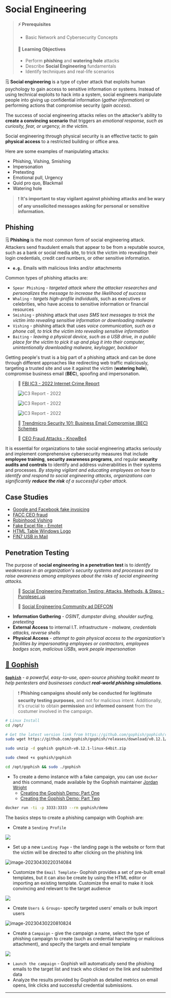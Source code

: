 # Social Engineering

> #### ⚡ Prerequisites
>
> * Basic Network and Cybersecurity Concepts
>
> #### 📕 Learning Objectives
>
> * Perform **phishing** and **watering hole** attacks
> * Describe **Social Engineering** fundamentals
> * Identify techniques and real-life scenarios

🗒️ **Social engineering** is a type of cyber attack that exploits human psychology to gain access to sensitive information or systems. Instead of using technical exploits to hack into a system, social engineers manipulate people into giving up confidential information (*gather information*) or performing actions that compromise security (*gain access*).

The success of social engineering attacks relies on the attacker's ability to **create a convincing scenario** that triggers an *emotional response, such as curiosity, fear, or urgency, in the victim*.

Social engineering through physical security is an effective tactic to gain **physical access** to a restricted building or office area.

Here are some examples of manipulating attacks:

- Phishing, Vishing, Smishing
- Impersonation
- Pretexting
- Emotional pull, Urgency
- Quid pro quo, Blackmail
- Watering hole

> ❗ **It's important to stay vigilant against phishing attacks and be wary of any unsolicited messages asking for personal or sensitive information.**

## Phishing

🗒️ **Phishing** is the most common form of social engineering attack. Attackers send fraudulent emails that appear to be from a reputable source, such as a bank or social media site, to trick the victim into revealing their login credentials, credit card numbers, or other sensitive information.

- **`e.g.`** Emails with malicious links and/or attachments

Common types of phishing attacks are:

- `Spear Phishing` - *targeted attack where the attacker researches and personalizes the message to increase the likelihood of success*
- `Whaling` - *targets high-profile individuals*, such as executives or celebrities, who have access to sensitive information or financial resources
- `Smishing` - phishing attack that *uses SMS text messages to trick the victim into revealing sensitive information or downloading malware*
- `Vishing` - phishing attack that uses *voice communication, such as a phone call, to trick the victim into revealing sensitive information*
- `Baiting` - *leaving a physical device, such as a USB drive, in a public place for the victim to pick it up and plug it into their computer, unintentionally downloading malware, keylogger, backdoor*

Getting people's trust is a big part of a phishing attack and can be done through different approaches like redirecting web traffic maliciously, targeting a trusted site and use it against the victim (**watering hole**), compromise business email (**BEC**), spoofing and impersonation.



> 📌 [FBI IC3 - 2022 Internet Crime Report](https://www.ic3.gov/Media/PDF/AnnualReport/2022_IC3Report.pdf)
>
> ![IC3 Report - 2022](.gitbook/assets/image-20230430173841740.png)
>
> ![IC3 Report - 2022](.gitbook/assets/image-20230430173938810.png)
>
> ![IC3 Report - 2022](.gitbook/assets/image-20230430174159761.png)
>
> 📌 [Trendmicro Security 101: Business Email Compromise (BEC) Schemes](https://www.trendmicro.com/vinfo/fr/security/news/cybercrime-and-digital-threats/business-email-compromise-bec-schemes)
>
> 📌 [CEO Fraud Attacks - KnowBe4](https://www.knowbe4.com/ceo-fraud)

It is essential for organizations to take social engineering attacks seriously and implement comprehensive cybersecurity measures that include **employee training**, **security awareness programs**, and regular **security audits and controls** to identify and address vulnerabilities in their systems and processes. *By staying vigilant and educating employees on how to identify and respond to social engineering attacks, organizations can significantly **reduce the risk** of a successful cyber attack.*

## Case Studies

- [Google and Facebook fake invoicing](https://www.trendmicro.com/vinfo/fr/security/news/cybercrime-and-digital-threats/google-and-facebook-fraudster-pleads-guilty-to-100-million-scam)
- [FACC CEO fraud](https://www.trendmicro.com/vinfo/pl/security/news/cybercrime-and-digital-threats/austrian-aeronautics-company-loses-42m-to-bec-scam)
- [Robinhood Vishing](https://www.bleepingcomputer.com/news/security/robinhood-discloses-data-breach-impacting-7-million-customers/)
- [Fake Excel file - Emotet](https://unit42.paloaltonetworks.com/new-emotet-infection-method/)
- [HTML Table Windows Logo](https://www.microsoft.com/en-us/security/blog/2021/08/18/trend-spotting-email-techniques-how-modern-phishing-emails-hide-in-plain-sight/)
- [FIN7 USB in Mail](https://www.bleepingcomputer.com/news/security/fbi-hackers-use-badusb-to-target-defense-firms-with-ransomware/)

## Penetration Testing

The purpose of **social engineering in a penetration test** is to *identify weaknesses in an organization's security systems and processes and to raise awareness among employees about the risks of social engineering attacks.*

> 📌 [Social Engineering Penetration Testing: Attacks, Methods, & Steps - Purplesec.us](https://purplesec.us/social-engineering-penetration-testing/)
>
> 📌 [Social Engineering Community ad DEFCON](https://www.se.community/)

- **Information Gathering** - *OSINT, dumpster diving, shoulder surfing, pretexting*
- **External Access** to internal I.T. infrastructure - *malware, credentials attacks, reverse shells*
- **Physical Access** - *attempt to gain physical access to the organization's facilities by impersonating employees or contractors, employees badges scan, malicious USBs, work people impersonation*

## [🔬 Gophish](https://getgophish.com/)

[**`Gophish`**](https://github.com/gophish/gophish) -  *a powerful, easy-to-use, open-source phishing toolkit meant to help pentesters and businesses conduct **real-world phishing simulations**.*

> ❗ **Phishing campaigns should only be conducted for legitimate security testing purposes**, and not for malicious intent. Additionally, it's crucial to obtain **permission** and **informed consent** from the costumer involved in the campaign.

```bash
# Linux Install
cd /opt/

# Get the latest version link from https://github.com/gophish/gophish/releases/
sudo wget https://github.com/gophish/gophish/releases/download/v0.12.1/gophish-v0.12.1-linux-64bit.zip

sudo unzip -d gophish gophish-v0.12.1-linux-64bit.zip

sudo chmod +x gophish/gophish

cd /opt/gophish && sudo ./gophish
```

- To create a demo instance with a fake campaign, you can use `docker` and this command, made available by the Gophish maintainer [Jordan Wright](https://github.com/jordan-wright)
  - [Creating the Gophish Demo: Part One](https://getgophish.com/blog/post/2019-01-04-creating-the-gophish-demo-part-one/)
  - [Creating the Gophish Demo: Part Two](https://getgophish.com/blog/post/2019-01-11-creating-the-gophish-demo-part-two/)

```bash
docker run -ti -p 3333:3333 --rm gophish/demo
```

The basics steps to create a phishing campaign with Gophish are:

- Create a `Sending Profile`

![](.gitbook/assets/image-20230430215816312.png)

- Set up a new `Landing Page` - the landing page is the website or form that the victim will be directed to after clicking on the phishing link

![image-20230430220314084](.gitbook/assets/image-20230430220314084.png)

- Customize the `Email Template`- Gophish provides a set of pre-built email templates, but it can also be create by using the HTML editor or importing an existing template. Customize the email to make it look convincing and relevant to the target audience

![](.gitbook/assets/image-20230430220437682.png)

- Create `Users & Groups`- specify targeted users' emails or bulk import users

![image-20230430220810824](.gitbook/assets/image-20230430220810824.png)

- Create a `Campaign` - give the campaign a name, select the type of phishing campaign to create (such as credential harvesting or malicious attachment), and specify the targets and email template

![](.gitbook/assets/image-20230430220159433.png)

- `Launch the campaign` - Gophish will automatically send the phishing emails to the target list and track who clicked on the link and submitted data
- Analyze the results provided by Gophish as detailed metrics on email opens, link clicks and successful credential submissions.

------

